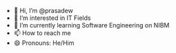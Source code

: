 - 👋 Hi, I’m @prasadew
- 👀 I’m interested in IT Fields
- 🌱 I’m currently learning Software Engineering on NIBM
- 📫 How to reach me 
- 😄 Pronouns: He/Him

<!---
prasadew/prasadew is a ✨ special ✨ repository because its `README.md` (this file) appears on your GitHub profile.
You can click the Preview link to take a look at your changes.
--->
